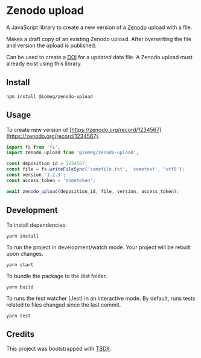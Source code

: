 # Zenodo upload

A JavaScript library to create a new version of a [Zenodo](https://zenodo.org) upload with a file.

Makes a draft copy of an existing Zenodo upload.
After overwriting the file and version the upload is published.

Can be used to create a [DOI](https://doi.org) for a updated data file.
A Zenodo upload must already exist using this library.

## Install

```shell
npm install @iomeg/zenodo-upload
```

## Usage

To create new version of [https://zenodo.org/record/1234567](https://zenodo.org/record/1234567).

```javascript
import fs from 'fs';
import zenodo_upload from '@iomeg/zenodo-upload';

const deposition_id = 1234567;
const file = fs.writeFileSync('somefile.txt', 'sometext', 'utf8');
const version '1.2.3';
const access_token = 'sometoken';

await zenodo_upload(deposition_id, file, version, access_token);
```

## Development

To install dependencies:

```shell
yarn install
```

To run the project in development/watch mode. Your project will be rebuilt upon changes.

```shell
yarn start
```

To bundle the package to the dist folder.

```shell
yarn build
```

To runs the test watcher (Jest) in an interactive mode. By default, runs tests related to files changed since the last commit.

```shell
yarn test
```

## Credits

This project was bootstrapped with [TSDX](https://github.com/jaredpalmer/tsdx).
